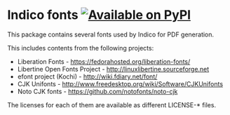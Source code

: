 # Indico fonts [![Available on PyPI](https://img.shields.io/pypi/v/indico-fonts.svg)](https://pypi.python.org/pypi/indico-fonts/)

This package contains several fonts used by Indico for PDF generation.

This includes contents from the following projects:
 - Liberation Fonts - https://fedorahosted.org/liberation-fonts/
 - Libertine Open Fonts Project - http://linuxlibertine.sourceforge.net
 - efont project (Kochi) - http://wiki.fdiary.net/font/
 - CJK Unifonts - http://www.freedesktop.org/wiki/Software/CJKUnifonts
 - Noto CJK fonts - https://github.com/notofonts/noto-cjk

The licenses for each of them are available as different LICENSE-* files.
